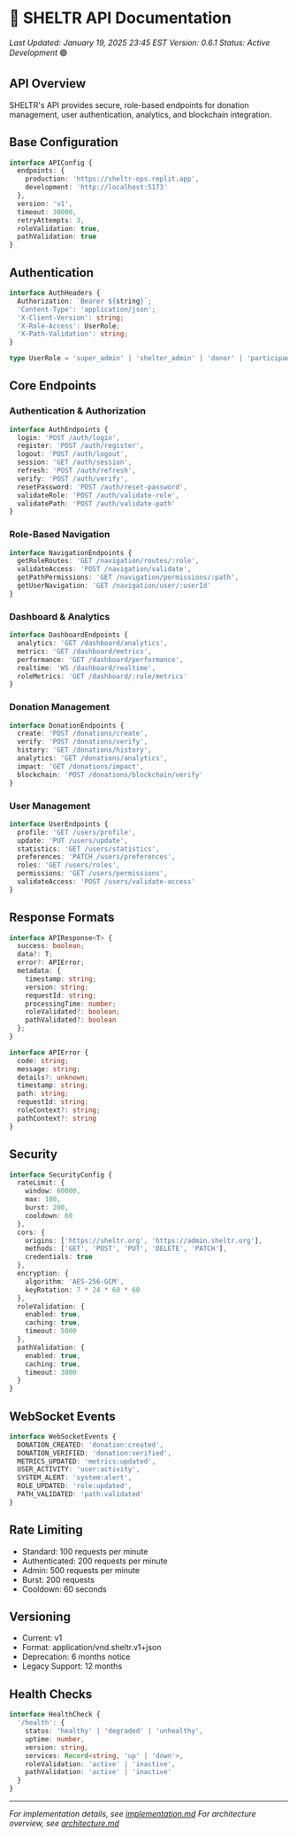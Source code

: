 # 🔌 SHELTR API Documentation
*Last Updated: January 19, 2025 23:45 EST*
*Version: 0.6.1*
*Status: Active Development* 🟢

## API Overview
SHELTR's API provides secure, role-based endpoints for donation management, user authentication, analytics, and blockchain integration.

## Base Configuration
```typescript
interface APIConfig {
  endpoints: {
    production: 'https://sheltr-ops.replit.app',
    development: 'http://localhost:5173'
  },
  version: 'v1',
  timeout: 30000,
  retryAttempts: 3,
  roleValidation: true,
  pathValidation: true
}
```

## Authentication
```typescript
interface AuthHeaders {
  Authorization: `Bearer ${string}`;
  'Content-Type': 'application/json';
  'X-Client-Version': string;
  'X-Role-Access': UserRole;
  'X-Path-Validation': string;
}

type UserRole = 'super_admin' | 'shelter_admin' | 'donor' | 'participant';
```

## Core Endpoints

### Authentication & Authorization
```typescript
interface AuthEndpoints {
  login: 'POST /auth/login',
  register: 'POST /auth/register',
  logout: 'POST /auth/logout',
  session: 'GET /auth/session',
  refresh: 'POST /auth/refresh',
  verify: 'POST /auth/verify',
  resetPassword: 'POST /auth/reset-password',
  validateRole: 'POST /auth/validate-role',
  validatePath: 'POST /auth/validate-path'
}
```

### Role-Based Navigation
```typescript
interface NavigationEndpoints {
  getRoleRoutes: 'GET /navigation/routes/:role',
  validateAccess: 'POST /navigation/validate',
  getPathPermissions: 'GET /navigation/permissions/:path',
  getUserNavigation: 'GET /navigation/user/:userId'
}
```

### Dashboard & Analytics
```typescript
interface DashboardEndpoints {
  analytics: 'GET /dashboard/analytics',
  metrics: 'GET /dashboard/metrics',
  performance: 'GET /dashboard/performance',
  realtime: 'WS /dashboard/realtime',
  roleMetrics: 'GET /dashboard/:role/metrics'
}
```

### Donation Management
```typescript
interface DonationEndpoints {
  create: 'POST /donations/create',
  verify: 'POST /donations/verify',
  history: 'GET /donations/history',
  analytics: 'GET /donations/analytics',
  impact: 'GET /donations/impact',
  blockchain: 'POST /donations/blockchain/verify'
}
```

### User Management
```typescript
interface UserEndpoints {
  profile: 'GET /users/profile',
  update: 'PUT /users/update',
  statistics: 'GET /users/statistics',
  preferences: 'PATCH /users/preferences',
  roles: 'GET /users/roles',
  permissions: 'GET /users/permissions',
  validateAccess: 'POST /users/validate-access'
}
```

## Response Formats
```typescript
interface APIResponse<T> {
  success: boolean;
  data?: T;
  error?: APIError;
  metadata: {
    timestamp: string;
    version: string;
    requestId: string;
    processingTime: number;
    roleValidated?: boolean;
    pathValidated?: boolean
  };
}

interface APIError {
  code: string;
  message: string;
  details?: unknown;
  timestamp: string;
  path: string;
  requestId: string;
  roleContext?: string;
  pathContext?: string
}
```

## Security
```typescript
interface SecurityConfig {
  rateLimit: {
    window: 60000,
    max: 100,
    burst: 200,
    cooldown: 60
  },
  cors: {
    origins: ['https://sheltr.org', 'https://admin.sheltr.org'],
    methods: ['GET', 'POST', 'PUT', 'DELETE', 'PATCH'],
    credentials: true
  },
  encryption: {
    algorithm: 'AES-256-GCM',
    keyRotation: 7 * 24 * 60 * 60
  },
  roleValidation: {
    enabled: true,
    caching: true,
    timeout: 5000
  },
  pathValidation: {
    enabled: true,
    caching: true,
    timeout: 3000
  }
}
```

## WebSocket Events
```typescript
interface WebSocketEvents {
  DONATION_CREATED: 'donation:created',
  DONATION_VERIFIED: 'donation:verified',
  METRICS_UPDATED: 'metrics:updated',
  USER_ACTIVITY: 'user:activity',
  SYSTEM_ALERT: 'system:alert',
  ROLE_UPDATED: 'role:updated',
  PATH_VALIDATED: 'path:validated'
}
```

## Rate Limiting
- Standard: 100 requests per minute
- Authenticated: 200 requests per minute
- Admin: 500 requests per minute
- Burst: 200 requests
- Cooldown: 60 seconds

## Versioning
- Current: v1
- Format: application/vnd.sheltr.v1+json
- Deprecation: 6 months notice
- Legacy Support: 12 months

## Health Checks
```typescript
interface HealthCheck {
  '/health': {
    status: 'healthy' | 'degraded' | 'unhealthy',
    uptime: number,
    version: string,
    services: Record<string, 'up' | 'down'>,
    roleValidation: 'active' | 'inactive',
    pathValidation: 'active' | 'inactive'
  }
}
```

---
*For implementation details, see [implementation.md](./implementation.md)*
*For architecture overview, see [architecture.md](./architecture.md)*
